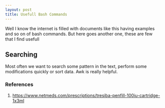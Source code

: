 ```yaml
---
layout: post
title: Usefull Bash Commands
---
```


Well I know the internet is filled with documents like this having examples and so on of bash commands. But here goes another one, these are few that I find usefull


## Searching

Most often we want to search some pattern in the text, perform some modifications quickly or sort data. Awk is really helpful.


### References

1. https://www.netmeds.com/prescriptions/tresiba-penfill-100iu-cartridge-1x3ml







